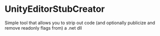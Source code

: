 # UnityEditorStubCreator

Simple tool that allows you to strip out code (and optionally publicize and remove readonly flags from) a .net dll
